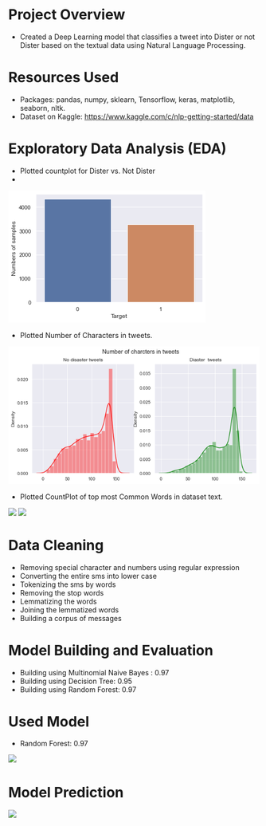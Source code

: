 # Project Overview
- Created a Deep Learning model that classifies a tweet into Dister or not Dister based on the textual data using Natural Language Processing.

# Resources Used
- Packages: pandas, numpy, sklearn, Tensorflow, keras, matplotlib, seaborn, nltk.
- Dataset on Kaggle: https://www.kaggle.com/c/nlp-getting-started/data

# Exploratory Data Analysis (EDA)
- Plotted countplot for Dister vs. Not Dister
- 
![count](Pictures/count.png)

- Plotted Number of Characters in tweets.

![count](Pictures/no_char.png)

- Plotted CountPlot of top most Common Words in dataset text.

![](Images/spam.png) ![](Images/ham.png) 

# Data Cleaning
- Removing special character and numbers using regular expression
- Converting the entire sms into lower case
- Tokenizing the sms by words
- Removing the stop words
- Lemmatizing the words
- Joining the lemmatized words
- Building a corpus of messages

# Model Building and Evaluation
- Building using Multinomial Naive Bayes : 0.97
- Building using Decision Tree:  0.95
- Building using Random Forest: 0.97

# Used Model 
- Random Forest: 0.97

![](Images/rf.png)

# Model Prediction 

![](Images/prediction.png)
